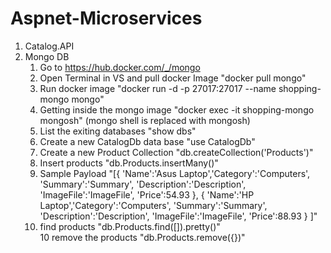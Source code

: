 # Aspnet-Microservices
1. Catalog.API
2. Mongo DB
   1. Go to https://hub.docker.com/_/mongo
   2. Open Terminal in VS and pull docker Image "docker pull mongo"
   3. Run docker image "docker run -d -p 27017:27017 --name shopping-mongo mongo"
   4. Getting inside the mongo image "docker exec -it shopping-mongo mongosh" (mongo shell is replaced with mongosh)
   5. List the exiting databases "show dbs"
   6. Create a new CatalogDb data base "use CatalogDb"
   7. Create a new Product Collection "db.createCollection('Products')"
   8. Insert products "db.Products.insertMany()"
   8. Sample Payload "[{ 'Name':'Asus Laptop','Category':'Computers', 'Summary':'Summary', 'Description':'Description', 'ImageFile':'ImageFile', 'Price':54.93 }, { 'Name':'HP Laptop','Category':'Computers', 'Summary':'Summary', 'Description':'Description', 'ImageFile':'ImageFile', 'Price':88.93 } ]"
   9. find products "db.Products.find([]).pretty()"       
   10 remove the products "db.Products.remove({})"